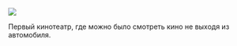 ![](media/100069556254.jpg)

Первый кинотеатр, где можно было смотреть кино не выходя из автомобиля.
            